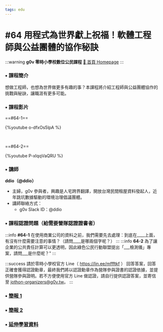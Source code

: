 ```yaml
---
tags: edu
---
```


# #64 用程式為世界獻上祝福！軟體工程師與公益團體的協作秘訣

:::warning
**g0v 零時小學校數位公民課程**
[🏫 首頁 Homepage](https://g0v.hackmd.io/@jothon/B1NIQnmXs)
:::

### ▪️ 課程簡介

想做工程師，也想為世界做更多有趣的事？本課程將介紹工程師與公益團體協作的挑戰與秘訣，讓職涯有更多可能。

### ▪️ 課程影片

==#64-1==

{%youtube o-dfxOs5lpA %}

<br>

==#64-2==

{%youtube P-xIqqVaQRU %}

### ▪️ 講師

**ddio（@ddio）**

* 主婦，g0v 參與者，興趣是人宅跨界翻譯，開放台灣民間租屋資料發起人，近年跳坑數據驅動的環境治理倡議團體。
* 講師聯絡方式：
    * g0v Slack ID：@ddio

### ▪️ 課程認證問題（給需要營隊認證證書者）
:::info
**#64-1**
在使用商業公司的資料之前，我們需要先去處理：到底在____上面，有沒有什麼需要注意的事情？（請問____是哪兩個字呢？）
:::
:::info
**64-2**
為了讓企業的公共責任計算可以更透明，因此綠色公民行動聯盟提出「___檢測儀」專案，請問___是什麼呢？"
:::

:::success
請於零時小學校官方 Line（ https://lin.ee/mffftkf ） 回答答案，回答正確會獲得認證勳章，最終我們將以認證勳章作為營隊參與證書的認證依據，並提供營隊參與證明。若不方便使用官方 Line 做認證，請自行提供認證答案，並寄信至 jothon-organizers@g0v.tw。
:::
 
### ▪️ [簡報 1](https://docs.google.com/presentation/d/1OH1Cgt_U7L2rdfA50xb65o7EU26NVMhpsnbp3gNGQ6M/edit?usp=sharing)
### ▪️ [簡報 2](https://docs.google.com/presentation/d/1Ok0QEqcLLXXFTZboIDCEJNqqeZseZmJxHHyOHmr2I2s/edit?usp=sharing)

### ▪️ [延伸學習資料](https://forms.gle/AhbR2sJW1XqqdZsJ9)

